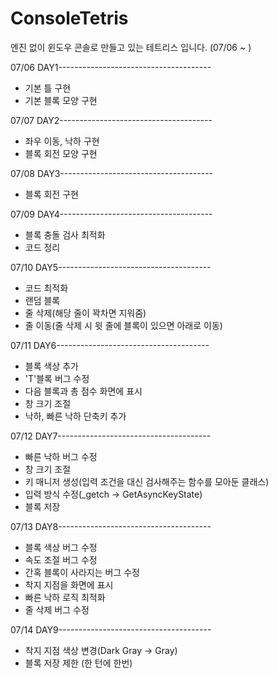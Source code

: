 # ConsoleTetris
엔진 없이 윈도우 콘솔로 만들고 있는 테트리스 입니다. (07/06 ~ )

07/06 DAY1--------------------------------------
- 기본 틀 구현
- 기본 블록 모양 구현

07/07 DAY2--------------------------------------
- 좌우 이동, 낙하 구현
- 블록 회전 모양 구현

07/08 DAY3--------------------------------------
- 블록 회전 구현

07/09 DAY4--------------------------------------
- 블록 충돌 검사 최적화
- 코드 정리

07/10 DAY5--------------------------------------
- 코드 최적화
- 랜덤 블록
- 줄 삭제(해당 줄이 꽉차면 지워줌)
- 줄 이동(줄 삭제 시 윗 줄에 블록이 있으면 아래로 이동)

07/11 DAY6--------------------------------------
- 블록 색상 추가
- 'T'블록 버그 수정
- 다음 블록과 총 점수 화면에 표시
- 창 크기 조절
- 낙하, 빠른 낙하 단축키 추가

07/12 DAY7--------------------------------------
- 빠른 낙하 버그 수정
- 창 크기 조절
- 키 매니저 생성(입력 조건을 대신 검사해주는 함수를 모아둔 클래스)
- 입력 방식 수정(_getch -> GetAsyncKeyState)
- 블록 저장 

07/13 DAY8--------------------------------------
- 블록 색상 버그 수정
- 속도 조절 버그 수정
- 간혹 블록이 사라지는 버그 수정
- 착지 지점을 화면에 표시
- 빠른 낙하 로직 최적화
- 줄 삭제 버그 수정

07/14 DAY9--------------------------------------
- 착지 지점 색상 변경(Dark Gray -> Gray)
- 블록 저장 제한 (한 턴에 한번)
